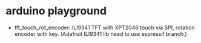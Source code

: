 # arduino playground
* tft_touch_rot_encoder: ILI9341 TFT with XPT2046 touch via SPI, rotation encoder with key. (Adafruit ILI9341 lib need to use espressif branch.)
